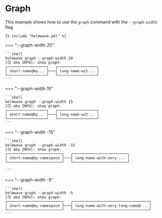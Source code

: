 # Graph

This example shows how to use the `graph` command with the `--graph-width` flag.


```shell title="helmwave.yml"
{% include "helmwave.yml" %}
```

=== "--graph-width 20"

    ```shell
    helmwave graph --graph-width 20
    [🙃 aka INFO]: show graph:
    ┌──────────────────┐   ┌──────────────────┐
    │ short-name@my... ├───┤ long-name-wit... │
    └──────────────────┘   └──────────────────┘
    ```

=== "--graph-width 15"

    ```shell
    helmwave graph --graph-width 15
    [🙃 aka INFO]: show graph:
    ┌──────────────────┐   ┌──────────────────┐
    │ short-name@my... ├───┤ long-name-wit... │
    └──────────────────┘   └──────────────────┘
    ```

=== "--graph-width -15"

    ```shell
    helmwave graph --graph-width -15
    [🙃 aka INFO]: show graph:
    ┌─────────────────────────┐   ┌─────────────────────────┐
    │ short-name@my-namespace ├───┤ long-name-with-very-... │
    └─────────────────────────┘   └─────────────────────────┘

    ```

=== "--graph-width -5"

    ```shell
    helmwave graph --graph-width -5
    [🙃 aka INFO]: show graph:
    ┌─────────────────────────┐   ┌───────────────────────────────────┐
    │ short-name@my-namespace ├───┤ long-name-with-very-long-name@... │
    └─────────────────────────┘   └───────────────────────────────────┘
    ```

